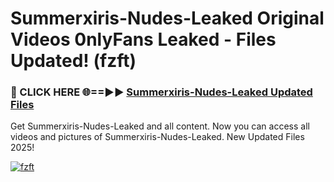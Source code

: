 # Summerxiris-Nudes-Leaked Original Videos 0nlyFans Leaked - Files Updated! (fzft)

<h3>🔴 CLICK HERE 🌐==►► <a href="https://tinyurl.com/yc6ubb5a" rel="nofollow">Summerxiris-Nudes-Leaked Updated Files</a></h3>

Get Summerxiris-Nudes-Leaked and all content. Now you can access all videos and pictures of Summerxiris-Nudes-Leaked. New Updated Files 2025!

[![fzft](https://i.imgur.com/7eu0CRL.gif)](https://tinyurl.com/yc6ubb5a)
